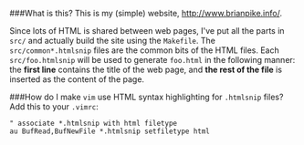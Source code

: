 ###What is this?
This is my (simple) website, http://www.brianpike.info/.

Since lots of HTML is shared between web pages, I've put all the parts
in `src/` and actually build the site using the `Makefile`.  The
`src/common*.htmlsnip` files are the common bits of the HTML files.
Each `src/foo.htmlsnip` will be used to generate `foo.html` in the
following manner: the **first line** contains the title of the web
page, and **the rest of the file** is inserted as the content of the
page.


###How do I make `vim` use HTML syntax highlighting for `.htmlsnip` files?
Add this to your `.vimrc`:
```
" associate *.htmlsnip with html filetype
au BufRead,BufNewFile *.htmlsnip setfiletype html
```
